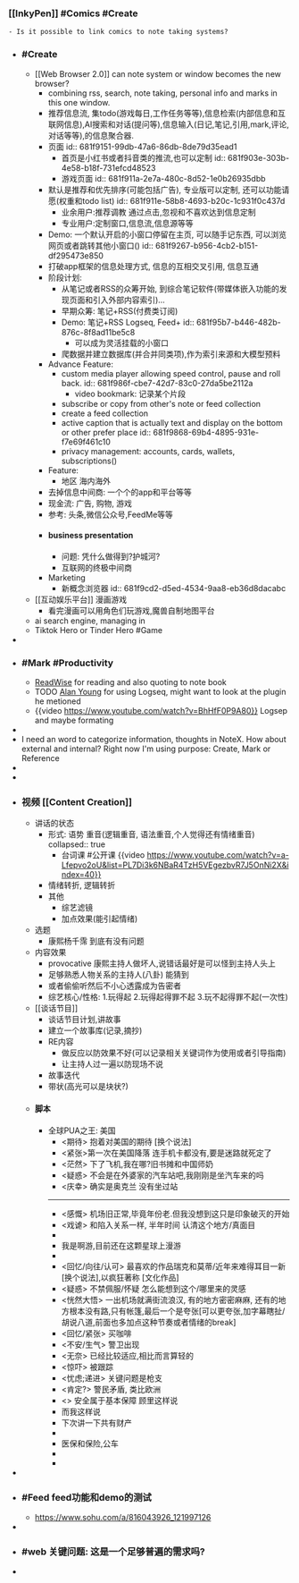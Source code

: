 ### [[InkyPen]] #Comics #Create
	- Is it possible to link comics to note taking systems?
- ### #Create
	- [[Web Browser 2.0]] can note system or window becomes the new browser?
		- combining rss, search, note taking, personal info and marks in this one window.
		- 推荐信息流, 集todo(游戏每日,工作任务等等),信息检索(内部信息和互联网信息),AI搜索和对话(提问等),信息输入(日记,笔记,引用,mark,评论,对话等等),的信息聚合器.
		- 页面
		  id:: 681f9151-99db-47a6-86db-8de79d35ead1
			- 首页是小红书或者抖音类的推流,也可以定制
			  id:: 681f903e-303b-4e58-b18f-731efcd48523
			- 游戏页面
			  id:: 681f911a-2e7a-480c-8d52-1e0b26935dbb
		- 默认是推荐和优先排序(可能包括广告), 专业版可以定制, 还可以功能请愿(权重和todo list)
		  id:: 681f911e-58b8-4693-b20c-1c931f0c437d
			- 业余用户:推荐调教 通过点击,忽视和不喜欢达到信息定制
			- 专业用户:定制窗口,信息流,信息源等等
		- Demo: 一个默认开启的小窗口停留在主页, 可以随手记东西, 可以浏览网页或者跳转其他小窗口()
		  id:: 681f9267-b956-4cb2-b151-df295473e850
		- 打破app框架的信息处理方式, 信息的互相交叉引用, 信息互通
		- 阶段计划:
			- 从笔记或者RSS的众筹开始, 到综合笔记软件(带媒体嵌入功能的发现页面和引入外部内容索引)...
			- 早期众筹: 笔记+RSS(付费类订阅)
			- Demo: 笔记+RSS Logseq, Feed+
			  id:: 681f95b7-b446-482b-876c-8f8ad11be5c8
				- 可以成为灵活挂载的小窗口
			- 爬数据并建立数据库(并合并同类项),作为索引来源和大模型预料
		- Advance Feature:
			- custom media player allowing speed control, pause and roll back.
			  id:: 681f986f-cbe7-42d7-83c0-27da5be2112a
				- video bookmark: 记录某个片段
			- subscribe or copy from other's note or feed collection
			- create a feed collection
			- active caption that is actually text and display on the bottom or other prefer place
			  id:: 681f9868-69b4-4895-931e-f7e69f461c10
			- privacy management: accounts, cards, wallets, subscriptions()
		- Feature:
			- 地区 海内海外
		- 去掉信息中间商: 一个个的app和平台等等
		- 现金流: 广告, 购物, 游戏
		- 参考: 头条,微信公众号,FeedMe等等
		- #### business presentation
			- 问题: 凭什么做得到?护城河?
			- 互联网的终极中间商
		- Marketing
			- 新概念浏览器
			  id:: 681f9cd2-d5ed-4534-9aa8-eb36d8dacabc
	- [[互动娱乐平台]] 漫画游戏
		- 看完漫画可以用角色们玩游戏,魔兽自制地图平台
	- ai search engine, managing in
	- Tiktok Hero or Tinder Hero #Game
-
- ### #Mark #Productivity
	- [ReadWise](https://readwise.io/) for reading and also quoting to note book
	- TODO [Alan Young](https://www.youtube.com/@ItsAlanYoung) for using Logseq, might want to look at the plugin he metioned
	- {{video https://www.youtube.com/watch?v=BhHfF0P9A80}} Logsep and maybe formating
-
- I need an word to categorize information, thoughts in NoteX. How about external and internal? Right now I'm using purpose: Create, Mark or Reference
-
-
- ### 视频 [[Content Creation]]
	- 讲话的状态
		- 形式: 语势 重音(逻辑重音, 语法重音,个人觉得还有情绪重音)
		  collapsed:: true
			- 台词课 #公开课 {{video https://www.youtube.com/watch?v=a-Lfepvo2oU&list=PL7Di3k6NBaR4TzH5VEgezbvR7J5OnNi2X&index=40}}
		- 情绪转折, 逻辑转折
		- 其他
			- 综艺滤镜
			- 加点效果(能引起情绪)
	- 选题
		- 康熙杨千霈 到底有没有问题
	- 内容效果
		- provocative 康熙主持人做坏人,说错话最好是可以怪到主持人头上
		- 足够熟悉人物关系的主持人(八卦) 能猜到
		- 或者偷偷听然后不小心透露成为告密者
		- 综艺核心/性格: 1.玩得起 2.玩得起得罪不起 3.玩不起得罪不起(一次性)
	- [[谈话节目]]
		- 谈话节目计划,讲故事
		- 建立一个故事库(记录,摘抄)
		- RE内容
			- 做反应以防效果不好(可以记录相关关键词作为使用或者引导指南)
			- 让主持人过一遍以防现场不说
		- 故事迭代
		- 带状(高光可以是块状?)
	- #### 脚本
		- 全球PUA之王: 美国
			- <期待> 抱着对美国的期待 [换个说法]
			- <紧张>第一次在美国降落 连手机卡都没有,要是迷路就死定了
			- <茫然> 下了飞机,我在哪?旧书摊和中国师奶
			- <疑惑> 不会是在外婆家的汽车站吧,我刚刚是坐汽车来的吗
			- <庆幸> 确实是奥克兰 没有坐过站
			- ---
			- <感慨> 机场旧正常,毕竟年份老.但我没想到这只是印象破灭的开始
			- <戏谑> 和陷入关系一样, 半年时间 认清这个地方/真面目
			-
			- 我是啊游,目前还在这颗星球上漫游
			-
			- <回忆/向往/认可> 最喜欢的作品瑞克和莫蒂/近年来难得耳目一新[换个说法],以疯狂著称 [文化作品]
			- <疑惑> 不禁佩服/怀疑 怎么能想到这个/哪里来的灵感
			- <恍然大悟> 一出机场就满街流浪汉, 有的地方密密麻麻, 还有的地方根本没有路,只有帐篷,最后一个是夸张[可以更夸张,加字幕瞎扯/胡说八道,前面也多加点这种节奏或者情绪的break]
			- <回忆/紧张> 买咖啡
			- <不安/生气> 警卫出现
			- <无奈> 已经比较适应,相比而言算轻的
			- <惊吓> 被跟踪
			- <忧虑;递进> 关键问题是枪支
			- <肯定?> 警民矛盾, 类比欧洲
			- <> 安全属于基本保障 顾里这样说
			- 而我这样说
			- 下次讲一下共有财产
			-
			- 医保和保险,公车
			-
			-
-
- ### #Feed feed功能和demo的测试
	- https://www.sohu.com/a/816043926_121997126
-
- ### #web 关键问题: 这是一个足够普遍的需求吗?
-